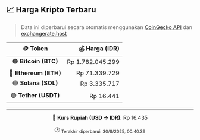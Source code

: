 

<!-- HARGA_KRIPTO -->
## 📈 Harga Kripto Terbaru

> Data ini diperbarui secara otomatis menggunakan [CoinGecko API](https://www.coingecko.com/) dan [exchangerate.host](https://exchangerate.host/)

<div align="center">

| 🪙 Token | 💰 Harga (IDR) |
|:------:|---------------:|
| 🟠 **Bitcoin (BTC)**   | Rp 1.782.045.299 |
| 🔵 **Ethereum (ETH)**  | Rp 71.339.729 |
| 🟣 **Solana (SOL)**    | Rp 3.335.717 |
| 🟢 **Tether (USDT)**   | Rp 16.441 |

---

💱 **Kurs Rupiah (USD → IDR)**: Rp 16.435

🕒 <sub>Terakhir diperbarui: 30/8/2025, 00.40.39</sub>

</div>
<!-- /HARGA_KRIPTO -->